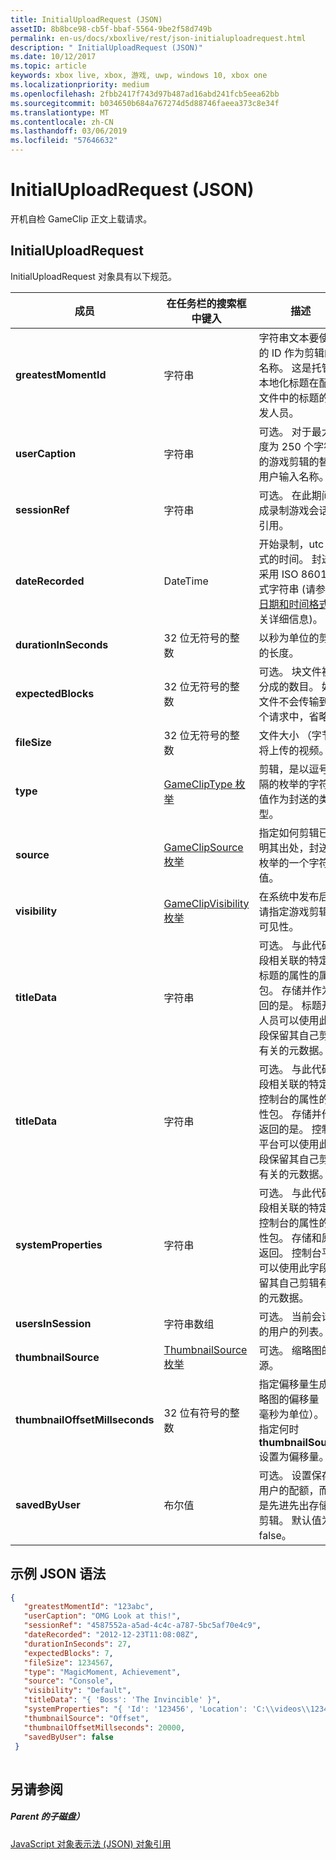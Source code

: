 ```yaml
---
title: InitialUploadRequest (JSON)
assetID: 8b8bce98-cb5f-bbaf-5564-9be2f58d749b
permalink: en-us/docs/xboxlive/rest/json-initialuploadrequest.html
description: " InitialUploadRequest (JSON)"
ms.date: 10/12/2017
ms.topic: article
keywords: xbox live, xbox, 游戏, uwp, windows 10, xbox one
ms.localizationpriority: medium
ms.openlocfilehash: 2fbb2417f743d97b487ad16abd241fcb5eea62bb
ms.sourcegitcommit: b034650b684a767274d5d88746faeea373c8e34f
ms.translationtype: MT
ms.contentlocale: zh-CN
ms.lasthandoff: 03/06/2019
ms.locfileid: "57646632"
---
```

# <a name="initialuploadrequest-json"></a>InitialUploadRequest (JSON)
开机自检 GameClip 正文上载请求。 
<a id="ID4EN"></a>

 
## <a name="initialuploadrequest"></a>InitialUploadRequest
 
InitialUploadRequest 对象具有以下规范。
 
| 成员| 在任务栏的搜索框中键入| 描述| 
| --- | --- | --- | 
| <b>greatestMomentId</b>| 字符串| 字符串文本要使用的 ID 作为剪辑的名称。 这是托管，本地化标题在配置文件中的标题的开发人员。| 
| <b>userCaption</b>| 字符串| 可选。 对于最大长度为 250 个字符的游戏剪辑的替换用户输入名称。| 
| <b>sessionRef</b>| 字符串| 可选。 在此期间完成录制游戏会话的引用。| 
| <b>dateRecorded</b>| DateTime| 开始录制，utc 格式的时间。 封送为采用 ISO 8601 格式字符串 (请参阅<a href="https://www.w3.org/TR/NOTE-datetime">日期和时间格式</a>有关详细信息)。| 
| <b>durationInSeconds</b>| 32 位无符号的整数| 以秒为单位的剪辑的长度。| 
| <b>expectedBlocks</b>| 32 位无符号的整数| 可选。 块文件被划分成的数目。 如果文件不会传输到单个请求中，省略。| 
| <b>fileSize</b>| 32 位无符号的整数| 文件大小 （字节） 将上传的视频。| 
| <b>type</b>| [GameClipType 枚举](../enums/gvr-enum-gamecliptypes.md)| 剪辑，是以逗号分隔的枚举的字符串值作为封送的类型。| 
| <b>source</b>| [GameClipSource 枚举](../enums/gvr-enum-gameclipsource.md)| 指定如何剪辑已指明其出处，封送为枚举的一个字符串值。| 
| <b>visibility</b>| [GameClipVisibility 枚举](../enums/gvr-enum-gameclipvisibility.md)| 在系统中发布后，请指定游戏剪辑的可见性。| 
| <b>titleData</b>| 字符串| 可选。 与此代码片段相关联的特定于标题的属性的属性包。 存储并作为返回的是。 标题开发人员可以使用此字段保留其自己剪辑有关的元数据。| 
| <b>titleData</b>| 字符串| 可选。 与此代码片段相关联的特定于控制台的属性的属性包。 存储并作为返回的是。 控制台平台可以使用此字段保留其自己剪辑有关的元数据。| 
| <b>systemProperties</b>| 字符串| 可选。 与此代码片段相关联的特定于控制台的属性的属性包。 存储和原样返回。 控制台平台可以使用此字段保留其自己剪辑有关的元数据。| 
| <b>usersInSession</b>| 字符串数组| 可选。 当前会话中的用户的列表。| 
| <b>thumbnailSource</b>| [ThumbnailSource 枚举](../enums/gvr-enum-thumbnailsource.md)| 可选。 缩略图的源。| 
| <b>thumbnailOffsetMillseconds</b>| 32 位有符号的整数| 指定偏移量生成缩略图的偏移量 （以毫秒为单位）。 仅指定何时<b>thumbnailSource</b>设置为偏移量。| 
| <b>savedByUser</b>| 布尔值| 可选。 设置保存到用户的配额，而不是先进先出存储的剪辑。 默认值为 false。| 
  
<a id="ID4ERH"></a>

 
## <a name="sample-json-syntax"></a>示例 JSON 语法
 

```json
{
   "greatestMomentId": "123abc",
   "userCaption": "OMG Look at this!",
   "sessionRef": "4587552a-a5ad-4c4c-a787-5bc5af70e4c9",
   "dateRecorded": "2012-12-23T11:08:08Z",
   "durationInSeconds": 27,
   "expectedBlocks": 7,
   "fileSize": 1234567,
   "type": "MagicMoment, Achievement",
   "source": "Console",
   "visibility": "Default",
   "titleData": "{ 'Boss': 'The Invincible' }",
   "systemProperties": "{ 'Id': '123456', 'Location': 'C:\\videos\\123456.mp4' }",
   "thumbnailSource": "Offset",
   "thumbnailOffsetMillseconds": 20000,
   "savedByUser": false
 }
    
```

  
<a id="ID4E1H"></a>

 
## <a name="see-also"></a>另请参阅
 
<a id="ID4E3H"></a>

 
##### <a name="parent"></a>Parent 的子磁盘） 

[JavaScript 对象表示法 (JSON) 对象引用](atoc-xboxlivews-reference-json.md)

   
